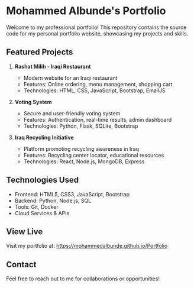 # Mohammed Albunde's Portfolio

Welcome to my professional portfolio! This repository contains the source code for my personal portfolio website, showcasing my projects and skills.

## Featured Projects

1. **Rashat Milih - Iraqi Restaurant**
   - Modern website for an Iraqi restaurant
   - Features: Online ordering, menu management, shopping cart
   - Technologies: HTML, CSS, JavaScript, Bootstrap, EmailJS

2. **Voting System**
   - Secure and user-friendly voting system
   - Features: Authentication, real-time results, admin dashboard
   - Technologies: Python, Flask, SQLite, Bootstrap

3. **Iraq Recycling Initiative**
   - Platform promoting recycling awareness in Iraq
   - Features: Recycling center locator, educational resources
   - Technologies: React, Node.js, MongoDB, Express

## Technologies Used

- Frontend: HTML5, CSS3, JavaScript, Bootstrap
- Backend: Python, Node.js, SQL
- Tools: Git, Docker
- Cloud Services & APIs

## View Live

Visit my portfolio at: https://mohammedalbunde.github.io/Portfolio

## Contact

Feel free to reach out to me for collaborations or opportunities!
